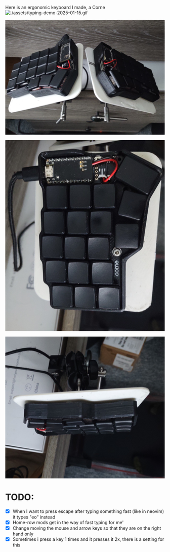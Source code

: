 Here is an ergonomic keyboard I made, a Corne
![./assets/typing-demo-2025-01-15.gif](./assets/typing-demo-2025-01-15.gif)

![./assets/both.jpg](./assets/both.jpg)

![./assets/close_up.jpg](./assets/close_up.jpg)

![./assets/showing_off_magnets.jpg](./assets/showing_off_magnets.jpg)

# TODO:

- [x] When I want to press escape after typing something fast (like in neovim) it types "eo" instead
- [x] Home-row mods get in the way of fast typing for me'
- [x] Change moving the mouse and arrow keys so that they are on the right hand only
- [x] Sometimes i press a key 1 times and it presses it 2x, there is a setting for this
